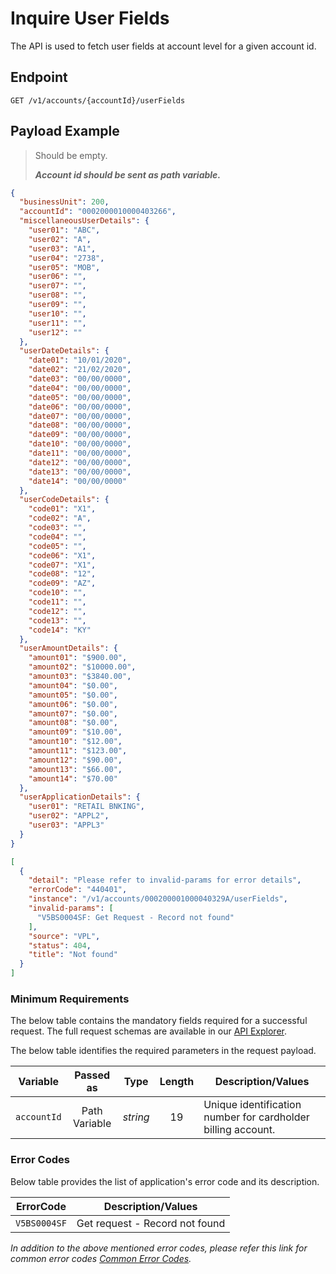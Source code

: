 # Inquire User Fields

The API is used to fetch user fields at account level for a given account id.

## Endpoint

`GET /v1/accounts/{accountId}/userFields`

## Payload Example

<!--
type: tab
titles: Request, Response, Error
-->

>Should be empty.
>
>***Account id should be sent as path variable.***

<!--
type: tab
-->

```json
{
  "businessUnit": 200,
  "accountId": "0002000010000403266",
  "miscellaneousUserDetails": {
    "user01": "ABC",
    "user02": "A",
    "user03": "A1",
    "user04": "2738",
    "user05": "MOB",
    "user06": "",
    "user07": "",
    "user08": "",
    "user09": "",
    "user10": "",
    "user11": "",
    "user12": ""
  },
  "userDateDetails": {
    "date01": "10/01/2020",
    "date02": "21/02/2020",
    "date03": "00/00/0000",
    "date04": "00/00/0000",
    "date05": "00/00/0000",
    "date06": "00/00/0000",
    "date07": "00/00/0000",
    "date08": "00/00/0000",
    "date09": "00/00/0000",
    "date10": "00/00/0000",
    "date11": "00/00/0000",
    "date12": "00/00/0000",
    "date13": "00/00/0000",
    "date14": "00/00/0000"
  },
  "userCodeDetails": {
    "code01": "X1",
    "code02": "A",
    "code03": "",
    "code04": "",
    "code05": "",
    "code06": "X1",
    "code07": "X1",
    "code08": "12",
    "code09": "AZ",
    "code10": "",
    "code11": "",
    "code12": "",
    "code13": "",
    "code14": "KY"
  },
  "userAmountDetails": {
    "amount01": "$900.00",
    "amount02": "$10000.00",
    "amount03": "$3840.00",
    "amount04": "$0.00",
    "amount05": "$0.00",
    "amount06": "$0.00",
    "amount07": "$0.00",
    "amount08": "$0.00",
    "amount09": "$10.00",
    "amount10": "$12.00",
    "amount11": "$123.00",
    "amount12": "$90.00",
    "amount13": "$66.00",
    "amount14": "$70.00"
  },
  "userApplicationDetails": {
    "user01": "RETAIL BNKING",
    "user02": "APPL2",
    "user03": "APPL3"
  }
}
```

<!--
type: tab
-->

```json
[
  {
    "detail": "Please refer to invalid-params for error details",
    "errorCode": "440401",
    "instance": "/v1/accounts/000200001000040329A/userFields",
    "invalid-params": [
      "V5BS0004SF: Get Request - Record not found"
    ],
    "source": "VPL",
    "status": 404,
    "title": "Not found"
  }
]
```

<!-- type: tab-end -->

### Minimum Requirements

The below table contains the mandatory fields required for a successful request. The full request schemas are available in our [API Explorer](../api/?type=get&path=/v1/accounts/{accountId}/userFields).

The below table identifies the required parameters in the request payload.

| Variable | Passed as | Type | Length | Description/Values |
| -------- | :-------: | :--: | :------------: | ------------------ |
| `accountId` | Path Variable | *string* | 19 | Unique identification number for cardholder billing account. |

### Error Codes

Below table provides the list of application's error code and its description.

| ErrorCode |  Description/Values |
| --------  | ------------------ |
| `V5BS0004SF` | Get request - Record not found |

*In addition to the above mentioned error codes, please refer this link for common error codes [Common Error Codes](?path=docs/Common_Error_Code.md).*
